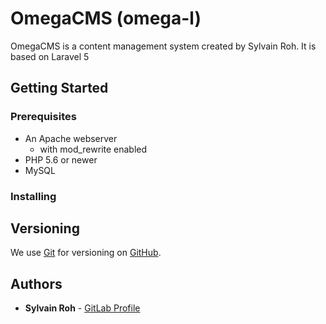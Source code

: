 # OmegaCMS (omega-l)

OmegaCMS is a content management system created by Sylvain Roh. It is based on Laravel 5

## Getting Started

### Prerequisites

- An Apache webserver
    - with mod_rewrite enabled
- PHP 5.6 or newer
- MySQL

### Installing

## Versioning

We use [Git](https://git-scm.com/) for versioning on [GitHub](https://github.com/rohsyl/omega-l).

## Authors

* **Sylvain Roh** - [GitLab Profile](http://gitlab.rohs.ch/rohsyl)
